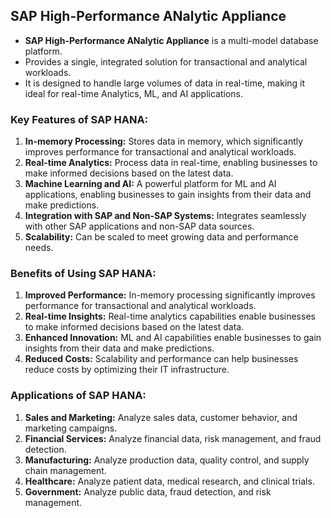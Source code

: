 ## SAP High-Performance ANalytic Appliance

- **SAP High-Performance ANalytic Appliance** is a multi-model database platform. 
- Provides a single, integrated solution for transactional and analytical workloads.
- It is designed to handle large volumes of data in real-time, making it ideal for real-time Analytics, ML, and AI applications.

### **Key Features of SAP HANA:**

1. **In-memory Processing:** Stores data in memory, which significantly improves performance for transactional and analytical workloads.
2. **Real-time Analytics:** Process data in real-time, enabling businesses to make informed decisions based on the latest data.
3. **Machine Learning and AI:** A powerful platform for ML and AI applications, enabling businesses to gain insights from their data and make predictions.
4. **Integration with SAP and Non-SAP Systems:** Integrates seamlessly with other SAP applications and non-SAP data sources.
5. **Scalability:** Can be scaled to meet growing data and performance needs.

### **Benefits of Using SAP HANA:**

1. **Improved Performance:** In-memory processing significantly improves performance for transactional and analytical workloads.
2. **Real-time Insights:** Real-time analytics capabilities enable businesses to make informed decisions based on the latest data.
3. **Enhanced Innovation:** ML and AI capabilities enable businesses to gain insights from their data and make predictions.
4. **Reduced Costs:** Scalability and performance can help businesses reduce costs by optimizing their IT infrastructure.

### **Applications of SAP HANA:**

1. **Sales and Marketing:** Analyze sales data, customer behavior, and marketing campaigns.
2. **Financial Services:** Analyze financial data, risk management, and fraud detection.
3. **Manufacturing:** Analyze production data, quality control, and supply chain management.
4. **Healthcare:** Analyze patient data, medical research, and clinical trials.
5. **Government:** Analyze public data, fraud detection, and risk management.
